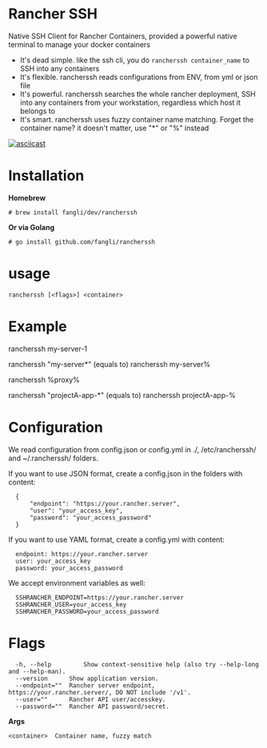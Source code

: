 Rancher SSH
===========

Native SSH Client for Rancher Containers, provided a powerful native terminal to manage your docker containers

  * It's dead simple. like the ssh cli, you do `rancherssh container_name` to SSH into any containers
  * It's flexible. rancherssh reads configurations from ENV, from yml or json file
  * It's powerful. rancherssh searches the whole rancher deployment, SSH into any containers from your workstation, regardless which host it belongs to
  * It's smart. rancherssh uses fuzzy container name matching. Forget the container name? it doesn't matter, use "*" or "%" instead

[![asciicast](https://asciinema.org/a/83547.png)](https://asciinema.org/a/83547)

Installation
============

**Homebrew**

`# brew install fangli/dev/rancherssh`


**Or via Golang**

`# go install github.com/fangli/rancherssh`



usage
=====

`rancherssh [<flags>] <container>`

Example
=======

  rancherssh my-server-1
  
  rancherssh "my-server*"  (equals to) rancherssh my-server%
  
  rancherssh %proxy%
  
  rancherssh "projectA-app-*" (equals to) rancherssh projectA-app-%

Configuration
=============

  We read configuration from config.json or config.yml in ./, /etc/rancherssh/ and ~/.rancherssh/ folders.

  If you want to use JSON format, create a config.json in the folders with content:
  
      {
          "endpoint": "https://your.rancher.server",
          "user": "your_access_key",
          "password": "your_access_password"
      }

  If you want to use YAML format, create a config.yml with content:
  
      endpoint: https://your.rancher.server
      user: your_access_key
      password: your_access_password

  We accept environment variables as well:
  
      SSHRANCHER_ENDPOINT=https://your.rancher.server
      SSHRANCHER_USER=your_access_key
      SSHRANCHER_PASSWORD=your_access_password

Flags
=====

      -h, --help         Show context-sensitive help (also try --help-long and --help-man).
      --version      Show application version.
      --endpoint=""  Rancher server endpoint, https://your.rancher.server/, DO NOT include '/v1'.
      --user=""      Rancher API user/accesskey.
      --password=""  Rancher API password/secret.

**Args**

`<container>  Container name, fuzzy match`
